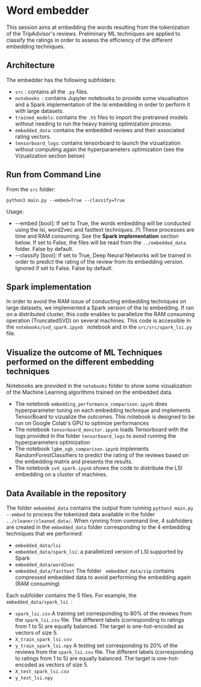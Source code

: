# Word embedder

This session aims at embedding the words resulting from the tokenization of the TripAdvisor's reviews. Preliminary ML techniques are applied to classify the ratings in order to assess the efficiency of the different embedding techniques.


## Architecture

The embedder has the following subfolders:
* ``` src ``` : contains all the ```.py``` files.
* ```notebooks ```: contains Jupyter notebooks to provide some visualisation and a Spark implementation of the lsi embedding in order to perform it with large datasets. 
* ``` trained_models ```: contains the ```.h5``` files to import the pretrained models without needing to run the heavy training optimization process.
* ``` embedded_data ```: contains the embedded reviews and their associated rating vectors.
* ```tensorboard_logs```: contains tensorboard to launch the vizualization without computing again the hyperparameters optimization (see the Vizualization section below) 


## Run from Command Line

From the ```src``` folder:
```
python3 main.py --embed=True --classify=True
```

Usage:
* --embed [bool]: If set to True, the words embedding will be conducted using the lsi, word2vec and fasttext techniques. /!\ These processes are time and RAM consuming. See the **Spark implementation** section below. If set to False, the files will be read from the ```../embedded_data``` folder. False by default.
* --classify [bool]: If set to True, Deep Neural Networks will be trained in order to predict the rating of the review from its embedding version. Ignored if set to False. False by default.


## Spark implementation

In order to avoid the RAM issue of conducting embedding techniques on large datasets, we implemented a Spark version of the lsi embedding. If ran on a distributed cluster, this code enables to parallelize the RAM consuming operation (TruncatedSVD) on several machines. 
This code is accessible in the ```notebooks/svd_spark.ipynb ``` notebook and in the ```src/src/spark_lsi.py ``` file.


## Visualize the outcome of ML Techniques performed on the different embedding techniques

Notebooks are provided in the ```notebooks``` folder to show some vizualization of the Machine Learning algorithms trained on the embedded data.
* The notebook ```embedding_performance_comparison.ipynb``` does hyperparameter tuning on each embedding technique and implements TensorBoard to vizualize the outcomes. This notebook is designed to be run on Google Colab's GPU to optimize performances
* The notebook ```tensorboard_monitor.ipynb``` loads Tensorboard with the logs provided in the folder ```tensorboard_logs``` to avoid running the hyperparameters optimization
* The notebook ```lgbm_xgb_comparison.ipynb``` implements RandomForestClassifiers to predict the rating of the reviews based on the embedding matrix and presents the results.
* The notebook ```svd_spark.ipynb``` shows the code to distribute the LSI embedding on a cluster of machines.


## Data Available in the repository

The folder ``` embedded_data ``` contains the output from running ``` python3 main.py --embed ``` to process the tokenized data available in the folder ``` ../cleaner/cleaned_data/ ```.
When rynning from command line, 4 subfolders are created in the ``` embedded_data ``` folder corresponding to the 4 embedding techniques that we performed:
* ``` embedded_data/lsi ```
* ``` embedded_data/spark_lsi ```: a parallelized version of LSI supported by Spark
* ``` embedded_data/word2vec ```
* ``` embedded_data/fasttext ```
The folder ``` embedded_data/zip``` contains compressed embedded data to avoid performing the embedding again (RAM consuming)

Each subfolder contains the 5 files. For example, the ```embedded_data/spark_lsi ```:
* ```spark_lsi.csv```
A training set corresponding to 80% of the reviews from the ```spark_lsi.csv``` file. The different labels (corresponding to ratings from 1 to 5) are equally balanced. The target is one-hot-encoded as vectors of size 5. 
* ```X_train_spark_lsi.csv```
* ```y_train_spark_lsi.npy```
A testing set corresponding to 20% of the reviews from the ```spark_lsi.csv``` file. The different labels (corresponding to ratings from 1 to 5) are equally balanced. The target is one-hot-encoded as vectors of size 5.
* ```X_test_spark_lsi.csv```
* ```y_test_lsi.npy``` 
